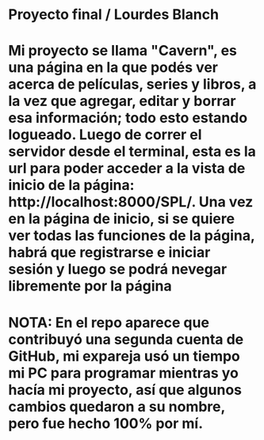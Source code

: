 # Proyecto final / Lourdes Blanch


# Mi proyecto se llama "Cavern", es una página en la que podés ver acerca de películas, series y libros, a la vez que agregar, editar y borrar esa información; todo esto estando logueado. Luego de correr el servidor desde el terminal, esta es la url para poder acceder a la vista de inicio de la página: http://localhost:8000/SPL/. Una vez en la página de inicio, si se quiere ver todas las funciones de la página, habrá que registrarse e iniciar sesión y luego se podrá nevegar libremente por la página


# NOTA: En el repo aparece que contribuyó una segunda cuenta de GitHub, mi expareja usó un tiempo mi PC para programar mientras yo hacía mi proyecto, así que algunos cambios quedaron a su nombre, pero fue hecho 100% por mí.
